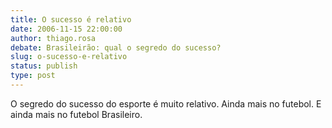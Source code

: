 ```yaml
---
title: O sucesso é relativo
date: 2006-11-15 22:00:00
author: thiago.rosa
debate: Brasileirão: qual o segredo do sucesso?
slug: o-sucesso-e-relativo
status: publish 
type: post
---
```


O segredo do sucesso do esporte é muito relativo. Ainda mais no futebol. E ainda mais no futebol Brasileiro.
